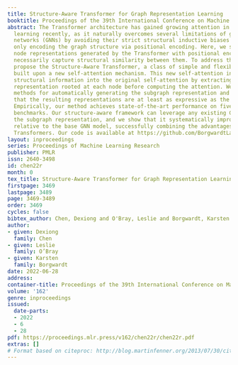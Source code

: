 ```yaml
---
title: Structure-Aware Transformer for Graph Representation Learning
booktitle: Proceedings of the 39th International Conference on Machine Learning
abstract: The Transformer architecture has gained growing attention in graph representation
  learning recently, as it naturally overcomes several limitations of graph neural
  networks (GNNs) by avoiding their strict structural inductive biases and instead
  only encoding the graph structure via positional encoding. Here, we show that the
  node representations generated by the Transformer with positional encoding do not
  necessarily capture structural similarity between them. To address this issue, we
  propose the Structure-Aware Transformer, a class of simple and flexible graph Transformers
  built upon a new self-attention mechanism. This new self-attention incorporates
  structural information into the original self-attention by extracting a subgraph
  representation rooted at each node before computing the attention. We propose several
  methods for automatically generating the subgraph representation and show theoretically
  that the resulting representations are at least as expressive as the subgraph representations.
  Empirically, our method achieves state-of-the-art performance on five graph prediction
  benchmarks. Our structure-aware framework can leverage any existing GNN to extract
  the subgraph representation, and we show that it systematically improves performance
  relative to the base GNN model, successfully combining the advantages of GNNs and
  Transformers. Our code is available at https://github.com/BorgwardtLab/SAT.
layout: inproceedings
series: Proceedings of Machine Learning Research
publisher: PMLR
issn: 2640-3498
id: chen22r
month: 0
tex_title: Structure-Aware Transformer for Graph Representation Learning
firstpage: 3469
lastpage: 3489
page: 3469-3489
order: 3469
cycles: false
bibtex_author: Chen, Dexiong and O'Bray, Leslie and Borgwardt, Karsten
author:
- given: Dexiong
  family: Chen
- given: Leslie
  family: O’Bray
- given: Karsten
  family: Borgwardt
date: 2022-06-28
address:
container-title: Proceedings of the 39th International Conference on Machine Learning
volume: '162'
genre: inproceedings
issued:
  date-parts:
  - 2022
  - 6
  - 28
pdf: https://proceedings.mlr.press/v162/chen22r/chen22r.pdf
extras: []
# Format based on citeproc: http://blog.martinfenner.org/2013/07/30/citeproc-yaml-for-bibliographies/
---
```


